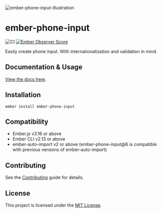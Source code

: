 ![ember-phone-input-illustration](https://user-images.githubusercontent.com/15218861/189689656-b468ab1d-d2b7-4145-a9a6-0f4d6e6d240e.svg)

# ember-phone-input

![CI](https://github.com/qonto/ember-phone-input/workflows/CI/badge.svg)
[![Ember Observer Score](https://emberobserver.com/badges/ember-phone-input.svg)](https://emberobserver.com/addons/ember-phone-input)

Easily create phone input. With internationalization and validation in mind.

## Documentation & Usage

[View the docs here](https://qonto.github.io/ember-phone-input/versions/master).

## Installation

```
ember install ember-phone-input
```

## Compatibility

- Ember.js v3.16 or above
- Ember CLI v2.13 or above
- ember-auto-import v2 or above (ember-phone-input@6 is compatible with previous
  versions of ember-auto-import)

## Contributing

See the [Contributing](CONTRIBUTING.md) guide for details.

## License

This project is licensed under the [MIT License](LICENSE.md).
